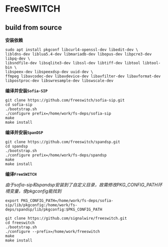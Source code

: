 # FreeSWITCH

## build from source

**安装依赖**

```
sudo apt install pkgconf libcurl4-openssl-dev libedit-dev \
libldns-dev liblua5.4-dev libmariadb-dev libopus-dev libpcre3-dev libpq-dev \
libsndfile-dev libsqlite3-dev libssl-dev libtiff-dev libtool libtool-bin \
libspeex-dev libspeexdsp-dev uuid-dev \
ffmpeg libavcodec-dev libavdevice-dev libavfilter-dev libavformat-dev libpostproc-dev libswresample-dev libswscale-dev
```

**编译并安装`Sofia-SIP`**

```
git clone https://github.com/freeswitch/sofia-sip.git
cd sofia-sip
./bootstrap.sh
./configure prefix=/home/work/fs-deps/sofia-sip
make
make install
```

**编译并安装`SpanDSP`**

```
git clone https://github.com/freeswitch/spandsp.git
cd spandsp
./bootstrap.sh
./configure prefix=/home/work/fs-deps/spandsp
make
make install
```

**编译`FreeSWITCH`**

*由于sofia-sip和spandsp安装到了自定义目录，故需修改PKG_CONFIG_PATH环境变量，使pkgconfig能找到*

```
export PKG_CONFIG_PATH=/home/work/fs-deps/sofia-sip/lib/pkgconfig:/home/work/fs-deps/spandsp/lib/pkgconfig:$PKG_CONFIG_PATH
```

```
git clone https://github.com/signalwire/freeswitch.git
cd freeswitch
./bootstrap.sh
./configure --prefix=/home/work/freeswitch
make
make install
```
